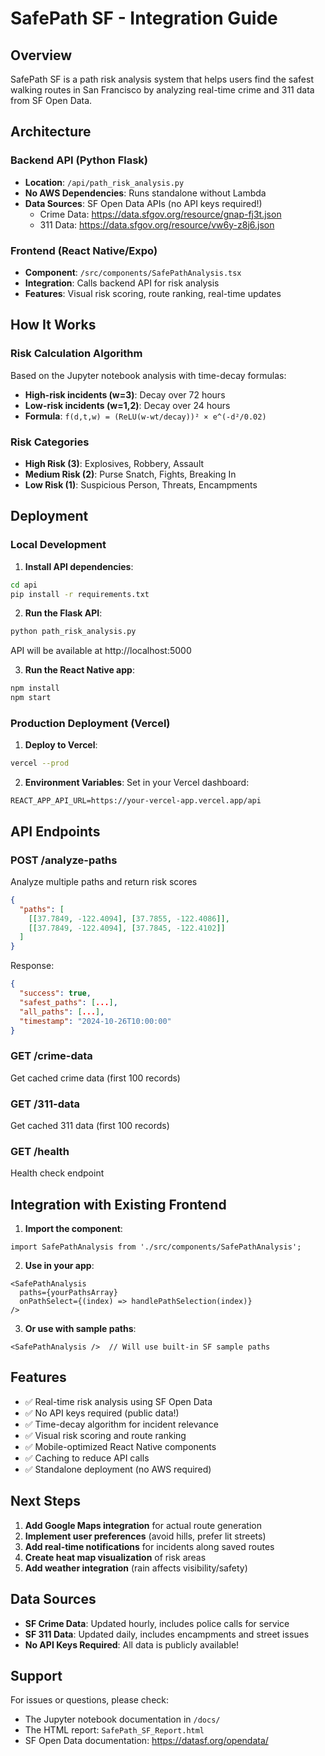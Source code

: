 # SafePath SF - Integration Guide

## Overview
SafePath SF is a path risk analysis system that helps users find the safest walking routes in San Francisco by analyzing real-time crime and 311 data from SF Open Data.

## Architecture

### Backend API (Python Flask)
- **Location**: `/api/path_risk_analysis.py`
- **No AWS Dependencies**: Runs standalone without Lambda
- **Data Sources**: SF Open Data APIs (no API keys required!)
  - Crime Data: https://data.sfgov.org/resource/gnap-fj3t.json
  - 311 Data: https://data.sfgov.org/resource/vw6y-z8j6.json

### Frontend (React Native/Expo)
- **Component**: `/src/components/SafePathAnalysis.tsx`
- **Integration**: Calls backend API for risk analysis
- **Features**: Visual risk scoring, route ranking, real-time updates

## How It Works

### Risk Calculation Algorithm
Based on the Jupyter notebook analysis with time-decay formulas:
- **High-risk incidents (w=3)**: Decay over 72 hours
- **Low-risk incidents (w=1,2)**: Decay over 24 hours
- **Formula**: `f(d,t,w) = (ReLU(w-wt/decay))² × e^(-d²/0.02)`

### Risk Categories
- **High Risk (3)**: Explosives, Robbery, Assault
- **Medium Risk (2)**: Purse Snatch, Fights, Breaking In
- **Low Risk (1)**: Suspicious Person, Threats, Encampments

## Deployment

### Local Development

1. **Install API dependencies**:
```bash
cd api
pip install -r requirements.txt
```

2. **Run the Flask API**:
```bash
python path_risk_analysis.py
```
API will be available at http://localhost:5000

3. **Run the React Native app**:
```bash
npm install
npm start
```

### Production Deployment (Vercel)

1. **Deploy to Vercel**:
```bash
vercel --prod
```

2. **Environment Variables**:
Set in your Vercel dashboard:
```
REACT_APP_API_URL=https://your-vercel-app.vercel.app/api
```

## API Endpoints

### POST /analyze-paths
Analyze multiple paths and return risk scores
```json
{
  "paths": [
    [[37.7849, -122.4094], [37.7855, -122.4086]],
    [[37.7849, -122.4094], [37.7845, -122.4102]]
  ]
}
```

Response:
```json
{
  "success": true,
  "safest_paths": [...],
  "all_paths": [...],
  "timestamp": "2024-10-26T10:00:00"
}
```

### GET /crime-data
Get cached crime data (first 100 records)

### GET /311-data
Get cached 311 data (first 100 records)

### GET /health
Health check endpoint

## Integration with Existing Frontend

1. **Import the component**:
```tsx
import SafePathAnalysis from './src/components/SafePathAnalysis';
```

2. **Use in your app**:
```tsx
<SafePathAnalysis 
  paths={yourPathsArray}
  onPathSelect={(index) => handlePathSelection(index)}
/>
```

3. **Or use with sample paths**:
```tsx
<SafePathAnalysis />  // Will use built-in SF sample paths
```

## Features

- ✅ Real-time risk analysis using SF Open Data
- ✅ No API keys required (public data!)
- ✅ Time-decay algorithm for incident relevance
- ✅ Visual risk scoring and route ranking
- ✅ Mobile-optimized React Native components
- ✅ Caching to reduce API calls
- ✅ Standalone deployment (no AWS required)

## Next Steps

1. **Add Google Maps integration** for actual route generation
2. **Implement user preferences** (avoid hills, prefer lit streets)
3. **Add real-time notifications** for incidents along saved routes
4. **Create heat map visualization** of risk areas
5. **Add weather integration** (rain affects visibility/safety)

## Data Sources

- **SF Crime Data**: Updated hourly, includes police calls for service
- **SF 311 Data**: Updated daily, includes encampments and street issues
- **No API Keys Required**: All data is publicly available!

## Support

For issues or questions, please check:
- The Jupyter notebook documentation in `/docs/`
- The HTML report: `SafePath_SF_Report.html`
- SF Open Data documentation: https://datasf.org/opendata/